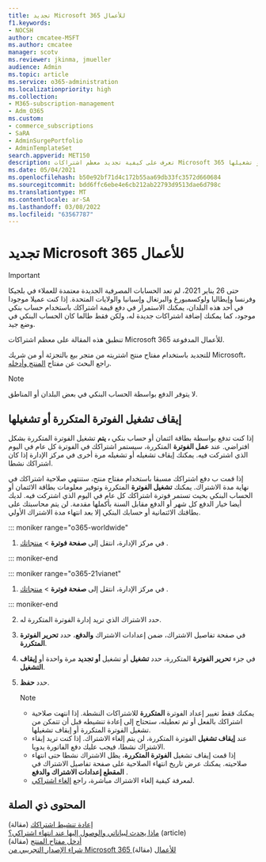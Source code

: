 ```yaml
---
title: تجديد Microsoft 365 للأعمال
f1.keywords:
- NOCSH
author: cmcatee-MSFT
ms.author: cmcatee
manager: scotv
ms.reviewer: jkinma, jmueller
audience: Admin
ms.topic: article
ms.service: o365-administration
ms.localizationpriority: high
ms.collection:
- M365-subscription-management
- Adm_O365
ms.custom:
- commerce_subscriptions
- SaRA
- AdminSurgePortfolio
- AdminTemplateSet
search.appverid: MET150
description: تعرف على كيفية تجديد معظم اشتراكات Microsoft 365 للأعمال من خلال إيقاف تشغيل الفوترة المتكررة أو تشغيلها.
ms.date: 05/04/2021
ms.openlocfilehash: b50e92bf71d4c172b55aa69db33fc3572d660684
ms.sourcegitcommit: bdd6ffc6ebe4e6cb212ab22793d9513dae6d798c
ms.translationtype: MT
ms.contentlocale: ar-SA
ms.lasthandoff: 03/08/2022
ms.locfileid: "63567787"
---
```

# <a name="renew-microsoft-365-for-business"></a>تجديد Microsoft 365 للأعمال

> [!IMPORTANT]
> حتى 26 يناير 2021، لم تعد الحسابات المصرفية الجديدة معتمدة للعملاء في بلجيكا وفرنسا وإيطاليا ولوكسمبورغ والبرتغال وإسبانيا والولايات المتحدة. إذا كنت عميلا موجودا في أحد هذه البلدان، يمكنك الاستمرار في دفع قيمة اشتراكك باستخدام حساب بنكي موجود، كما يمكنك إضافة اشتراكات جديدة له، ولكن فقط طالما كان الحساب البنكي في وضع جيد.

تنطبق هذه المقالة على معظم اشتراكات Microsoft 365 للأعمال المدفوعة.
  
للتجديد باستخدام مفتاح منتج اشتريته من متجر بيع بالتجزئة أو من شريك Microsoft، راجع البحث عن مفتاح [المنتج وأدخله](../enter-your-product-key.md).

> [!NOTE]
> لا يتوفر الدفع بواسطة الحساب البنكي في بعض البلدان أو المناطق.
  
## <a name="turn-recurring-billing-off-or-on"></a>إيقاف تشغيل الفوترة المتكررة أو تشغيلها

إذا كنت تدفع بواسطة بطاقة ائتمان أو حساب بنكي **، يتم** تشغيل الفوترة المتكررة بشكل افتراضي. عند **عمل الفوترة** المتكررة، سيستمر اشتراكك في الفوترة كل عام في اليوم الذي اشتركت فيه. يمكنك إيقاف تشغيله أو تشغيله مرة أخرى في مركز الإدارة إذا كان اشتراكك نشطا.
  
إذا قمت ب دفع اشتراكك مسبقا باستخدام مفتاح منتج، ستنتهي صلاحية اشتراكك في نهاية مدة الاشتراك. يمكنك **تشغيل الفوترة** المتكررة وتوفير معلومات بطاقة الائتمان أو الحساب البنكي بحيث تستمر فوترة اشتراكك كل عام في اليوم الذي اشتركت فيه. لديك أيضا خيار الدفع كل شهر أو الدفع مقابل السنة بأكملها مقدمة. لن يتم محاسبتك على بطاقتك الائتمانية أو حسابك البنكي إلا بعد انتهاء مدة الاشتراك الأولي.

::: moniker range="o365-worldwide"

1. في مركز الإدارة، انتقل إلى **صفحة فوترة** \> <a href="https://go.microsoft.com/fwlink/p/?linkid=842054" target="_blank">منتجاتك</a> .

::: moniker-end

::: moniker range="o365-21vianet"

1. في مركز الإدارة، انتقل إلى **صفحة فوترة** \> <a href="https://go.microsoft.com/fwlink/p/?linkid=850626" target="_blank">منتجاتك</a> .

::: moniker-end

2. حدد الاشتراك الذي تريد إدارة الفوترة المتكررة له.
3. في صفحة تفاصيل الاشتراك، ضمن إعدادات الاشتراك **والدفع**، حدد **تحرير الفوترة المتكررة**.
4. في جزء **تحرير الفوترة** المتكررة، حدد **تشغيل** أو تشغيل **أو تجديد** مرة واحدة أو **إيقاف التشغيل**.
5. حدد **حفظ**.

    > [!NOTE]
    >
    > - يمكنك فقط تغيير إعداد الفوترة **المتكررة** للاشتراكات النشطة. إذا انتهت صلاحية اشتراكك بالفعل أو تم تعطيله، ستحتاج إلى إعادة تنشيطه [](reactivate-your-subscription.md) قبل أن تتمكن من تشغيل الفوترة المتكررة أو إيقاف تشغيلها.
    > - عند **إيقاف تشغيل** الفوترة المتكررة، لن يتم إلغاء الاشتراك. إذا كنت تريد إبقاء الاشتراك نشطا، فيجب عليك دفع الفاتورة يدويا.
    > - إذا قمت إيقاف تشغيل **الفوترة المتكررة**، يظل الاشتراك نشطا حتى انتهاء صلاحيته. يمكنك عرض تاريخ انتهاء الصلاحية على صفحة تفاصيل الاشتراك في **المقطع إعدادات الاشتراك والدفع** .
    > - لمعرفة كيفية إلغاء الاشتراك مباشرة، راجع [إلغاء اشتراكي](cancel-your-subscription.md).

## <a name="related-content"></a>المحتوى ذي الصلة

[إعادة تنشيط اشتراكك](reactivate-your-subscription.md) (مقالة)\
[ماذا يحدث لبياناتي والوصول إليها عند انتهاء اشتراكي؟](what-if-my-subscription-expires.md) (article)\
[أدخل مفتاح المنتج](../enter-your-product-key.md) (مقالة)\
[شراء الإصدار التجريبي من Microsoft 365 للأعمال](../try-or-buy-microsoft-365.md) (مقالة)
